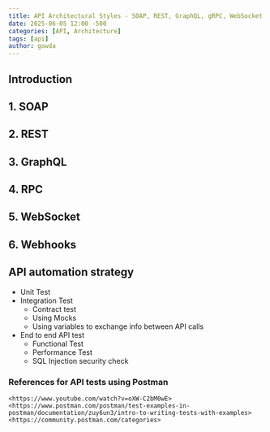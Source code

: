 ```yaml
---
title: API Architectural Styles - SOAP, REST, GraphQL, gRPC, WebSocket and Webhooks
date: 2025-06-05 12:00 -500
categories: [API, Architecture]
tags: [api]
author: gowda
---
```


## Introduction

## 1. SOAP

## 2. REST

## 3. GraphQL

## 4. RPC

## 5. WebSocket

## 6. Webhooks

## API automation strategy

- Unit Test
- Integration Test
  - Contract test
  - Using Mocks
  - Using variables to exchange info between API calls
- End to end API test
  - Functional Test
  - Performance Test
  - SQL Injection security check

### References for API tests using Postman

    <https://www.youtube.com/watch?v=oXW-C2bM0wE>
    <https://www.postman.com/postman/test-examples-in-postman/documentation/zuy6un3/intro-to-writing-tests-with-examples>
    <https://community.postman.com/categories>
